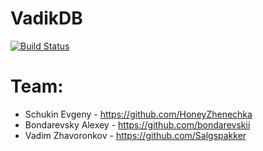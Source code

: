 # VadikDB
[![Build Status](https://travis-ci.com/HoneyZhenechka/VadikDB.svg?token=Ypmuf9aad34un5wD4x7R&branch=testing)](https://travis-ci.com/HoneyZhenechka/VadikDB)
# Team:
 - Schukin Evgeny - https://github.com/HoneyZhenechka
 - Bondarevsky Alexey - https://github.com/bondarevskii
 - Vadim Zhavoronkov - https://github.com/Salgspakker
